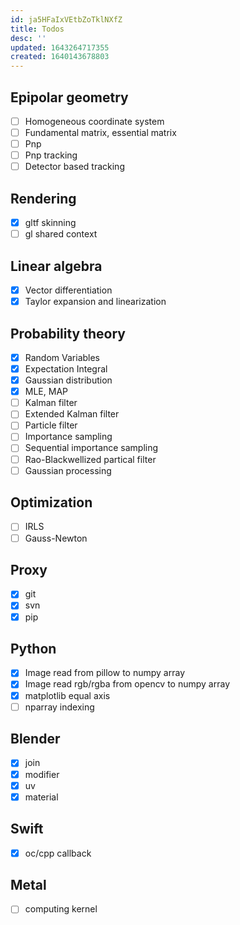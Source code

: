 ```yaml
---
id: ja5HFaIxVEtbZoTklNXfZ
title: Todos
desc: ''
updated: 1643264717355
created: 1640143678803
---
```

## Epipolar geometry
- [ ] Homogeneous coordinate system
- [ ] Fundamental matrix, essential matrix
- [ ] Pnp
- [ ] Pnp tracking
- [ ] Detector based tracking
## Rendering
- [x] gltf skinning
- [ ] gl shared context
## Linear algebra
- [x] Vector differentiation
- [x] Taylor expansion and linearization
## Probability theory
- [x] Random Variables
- [x] Expectation Integral
- [x] Gaussian distribution
- [x] MLE, MAP
- [ ] Kalman filter
- [ ] Extended Kalman filter
- [ ] Particle filter
- [ ] Importance sampling
- [ ] Sequential importance sampling
- [ ] Rao-Blackwellized partical filter
- [ ] Gaussian processing
## Optimization
- [ ] IRLS
- [ ] Gauss-Newton
## Proxy
- [x] git
- [x] svn
- [x] pip
## Python
- [x] Image read from pillow to numpy array
- [x] Image read rgb/rgba from opencv to numpy array
- [x] matplotlib equal axis
- [ ] nparray indexing
## Blender
- [x] join
- [x] modifier
- [x] uv
- [x] material
## Swift
- [x] oc/cpp callback
## Metal
- [ ] computing kernel